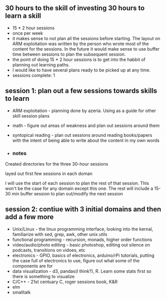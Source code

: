 ## 30 hours to the skill of investing 30 hours to learn a skill
* 15 * 2 hour sessions
* once per week
* it makes sense to not plan all the sessions before starting. The layout on
  ARM exploitation was written by the person who wrote most of the content for
  the sessions. In the future it would make sense to use buffer time between
  sessions to plan the subsequent session. 
 * the point of doing 15 * 2 hour sessions is to get into the habbit of planning out learning paths.
 * I would like to have several plans ready to be picked up at any time. 
 * sessions complete: 1

## session 1: plan out a few sessions towards skills to learn
* ARM exploitation - planning done by azeria. Using as a guide for other skill
  session plans
* math - figure out areas of weakness and plan out sessions around them
* syntopical reading - plan out sessions around reading books/papers with the
  intent of being able to write about the content in my own words

* ### notes
Created directories for the three 30-hour sessions

layed out first few sessions in each doman

I will use the start of each session to plan the rest of that session. This won't be the case for any domain except this one. The rest will include a 15-30 min buffer session to plan out/modify the next session


## session 2: contiue with 3 initial domains and then add a few more
* Unix/Linux - the linux programming interface, looking into the kernal, familiarize with sed, grep, awk, other unix utils
* functional programming - recursion, monads, higher order functions
* video/audio/photo editing - basic photoshop, editing out silence on podcasts, transitions on vidoes, etc
* electronics - GPIO, basics of electronics, arduino/rPi tutorials, putting the case full of electronics to use, figure out what some of the components are for
* data visualization - d3, pandas(I think?), R. Learn some stats first so there is something to visualize
* C/C++ - 21st centuary C, roger sessions book, K&R
* elm
* smalltalk


